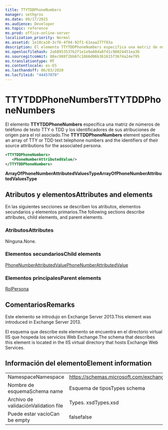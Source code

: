 ```yaml
---
title: TTYTDDPhoneNumbers
manager: sethgros
ms.date: 09/17/2015
ms.audience: Developer
ms.topic: reference
ms.prod: office-online-server
localization_priority: Normal
ms.assetid: 1e10ca10-3cf6-4f84-92f1-61eaa277f83a
description: El elemento TTYTDDPhoneNumbers especifica una matriz de números de teléfono de texto TTY o TDD y los identificadores de sus atribuciones de origen para el rol asociado.
ms.openlocfilehash: 2a68953537b2f1e1e9a60da8f41c98024451ea36
ms.sourcegitcommit: 88ec988f2bb67c1866d06b361615f3674a24e795
ms.translationtype: MT
ms.contentlocale: es-ES
ms.lasthandoff: 06/03/2020
ms.locfileid: "44457070"
---
```

# <a name="ttytddphonenumbers"></a><span data-ttu-id="df23a-103">TTYTDDPhoneNumbers</span><span class="sxs-lookup"><span data-stu-id="df23a-103">TTYTDDPhoneNumbers</span></span>

<span data-ttu-id="df23a-104">El elemento **TTYTDDPhoneNumbers** especifica una matriz de números de teléfono de texto TTY o TDD y los identificadores de sus atribuciones de origen para el rol asociado.</span><span class="sxs-lookup"><span data-stu-id="df23a-104">The **TTYTDDPhoneNumbers** element specifies an array of TTY or TDD text telephone numbers and the identifiers of their source attributions for the associated persona.</span></span> 
  
```XML
<TTYTDDPhoneNumbers>
   <PhoneNumberAttributedValue/>
</TTYTDDPhoneNumbers>
```

 <span data-ttu-id="df23a-105">**ArrayOfPhoneNumberAttributedValuesType**</span><span class="sxs-lookup"><span data-stu-id="df23a-105">**ArrayOfPhoneNumberAttributedValuesType**</span></span>
## <a name="attributes-and-elements"></a><span data-ttu-id="df23a-106">Atributos y elementos</span><span class="sxs-lookup"><span data-stu-id="df23a-106">Attributes and elements</span></span>

<span data-ttu-id="df23a-107">En las siguientes secciones se describen los atributos, elementos secundarios y elementos primarios.</span><span class="sxs-lookup"><span data-stu-id="df23a-107">The following sections describe attributes, child elements, and parent elements.</span></span>
  
### <a name="attributes"></a><span data-ttu-id="df23a-108">Atributos</span><span class="sxs-lookup"><span data-stu-id="df23a-108">Attributes</span></span>

<span data-ttu-id="df23a-109">Ninguna.</span><span class="sxs-lookup"><span data-stu-id="df23a-109">None.</span></span>
  
### <a name="child-elements"></a><span data-ttu-id="df23a-110">Elementos secundarios</span><span class="sxs-lookup"><span data-stu-id="df23a-110">Child elements</span></span>

[<span data-ttu-id="df23a-111">PhoneNumberAttributedValue</span><span class="sxs-lookup"><span data-stu-id="df23a-111">PhoneNumberAttributedValue</span></span>](phonenumberattributedvalue.md)
  
### <a name="parent-elements"></a><span data-ttu-id="df23a-112">Elementos principales</span><span class="sxs-lookup"><span data-stu-id="df23a-112">Parent elements</span></span>

[<span data-ttu-id="df23a-113">Rol</span><span class="sxs-lookup"><span data-stu-id="df23a-113">Persona</span></span>](persona.md)
  
## <a name="remarks"></a><span data-ttu-id="df23a-114">Comentarios</span><span class="sxs-lookup"><span data-stu-id="df23a-114">Remarks</span></span>

<span data-ttu-id="df23a-115">Este elemento se introdujo en Exchange Server 2013.</span><span class="sxs-lookup"><span data-stu-id="df23a-115">This element was introduced in Exchange Server 2013.</span></span>
  
<span data-ttu-id="df23a-116">El esquema que describe este elemento se encuentra en el directorio virtual IIS que hospeda los servicios Web Exchange.</span><span class="sxs-lookup"><span data-stu-id="df23a-116">The schema that describes this element is located in the IIS virtual directory that hosts Exchange Web Services.</span></span>
  
## <a name="element-information"></a><span data-ttu-id="df23a-117">Información del elemento</span><span class="sxs-lookup"><span data-stu-id="df23a-117">Element information</span></span>

|||
|:-----|:-----|
|<span data-ttu-id="df23a-118">Namespace</span><span class="sxs-lookup"><span data-stu-id="df23a-118">Namespace</span></span>  <br/> |https://schemas.microsoft.com/exchange/services/2006/types  <br/> |
|<span data-ttu-id="df23a-119">Nombre de esquema</span><span class="sxs-lookup"><span data-stu-id="df23a-119">Schema name</span></span>  <br/> |<span data-ttu-id="df23a-120">Esquema de tipos</span><span class="sxs-lookup"><span data-stu-id="df23a-120">Types schema</span></span>  <br/> |
|<span data-ttu-id="df23a-121">Archivo de validación</span><span class="sxs-lookup"><span data-stu-id="df23a-121">Validation file</span></span>  <br/> |<span data-ttu-id="df23a-122">Types. xsd</span><span class="sxs-lookup"><span data-stu-id="df23a-122">Types.xsd</span></span>  <br/> |
|<span data-ttu-id="df23a-123">Puede estar vacío</span><span class="sxs-lookup"><span data-stu-id="df23a-123">Can be empty</span></span>  <br/> |<span data-ttu-id="df23a-124">false</span><span class="sxs-lookup"><span data-stu-id="df23a-124">false</span></span>  <br/> |
   

